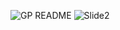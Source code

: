 ![GP README](https://github.com/user-attachments/assets/29783b18-9650-4dfd-b0b4-1972db85fb5d)
![Slide2](https://github.com/user-attachments/assets/4eb1423d-6aa1-4570-a4cf-2e8315f09fde)
